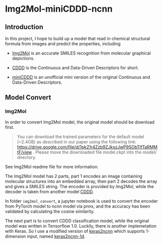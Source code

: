 # Img2Mol-miniCDDD-ncnn

## Introduction

In this project, I hope to build up a model that read in chemical structural
formula from images and predict the properties, including 

- [Img2Mol](https://github.com/bayer-science-for-a-better-life/Img2Mol) is an
accurate SMILES recognition from molecular graphical depictions.

- [CDDD](https://https://github.com/jrwnter/cddd) is the Continuous and
Data-Driven Descriptors for short.

- [miniCDDD](https://github.com/lianghsun/miniCDDD) is an unofficial mini version
of the original Continuous and Data-Driven Descriptors.

## Model Convert

### Img2Mol

In order to convert Img2Mol model, the original model should be download first.

> You can download the trained parameters for the default model (~2.4GB) as
> described in our paper using the following link:
> https://drive.google.com/file/d/1pk21r4Zzb9ZJkszJwP9SObTlfTaRMMtF/view .
> Please move the downloaded file model.ckpt into the model/ directory.

See Img2Mol readme file for more information.

The Img2Mol model has 2 parts, part 1 encodes an image containing molecular
structures into an embedded array, then part 2 decodes the array and gives
a SMILES string. The encoder is provided by Img2Mol, while the decoder is taken
from another model [CDDD](https://github.com/jrwnter/cddd).

In folder `img2mol_convert`, a jupyter notebook is used to convert the encoder
from PyTorch model to ncnn model via pnnx, and the accuracy has been validated
by calculating the cosine similarity.

The next part is to convert CDDD classification model, while the original model
was written in Tensorflow 1.0. Luckily, there is another implemetation with
Keras. So I use a modified version of
[keras2ncnn](https://github.com/MarsTechHAN/keras2ncnn) which supports
1-dimension input, named
[keras2ncnn-1d](https://github.com/mizu-bai/keras2ncnn-1d).

